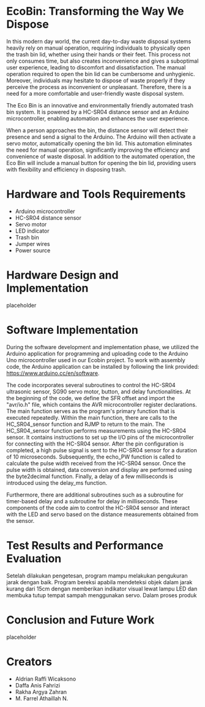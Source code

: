 
# EcoBin: Transforming the Way We Dispose

 In this modern day world, the current day-to-day waste disposal systems heavily rely on manual operation, requiring individuals to physically open the trash bin lid, whether using their hands or their feet. This process not only consumes time, but also creates inconvenience and gives a suboptimal user experience, leading to discomfort and dissatisfaction. The manual operation required to open the bin lid can be cumbersome and unhygienic. Moreover, individuals may hesitate to dispose of waste properly if they perceive the process as inconvenient or unpleasant. Therefore, there is a need for a more comfortable and user-friendly waste disposal system.
 
 
 The Eco Bin is an innovative and environmentally friendly automated trash bin system. It is powered by a HC-SR04 distance sensor and an Arduino microcontroller, enabling automation and enhances the user experience. 
 
 When a person approaches the bin, the distance sensor will detect their presence and send a signal to the Arduino. The Arduino will then activate a servo motor, automatically opening the bin lid. This automation eliminates the need for manual operation, significantly improving the efficiency and convenience of waste disposal. In addition to the automated operation, the Eco Bin will include a manual button for opening the bin lid, providing users with flexibility and efficiency in disposing trash.

# Hardware and Tools Requirements
* Arduino microcontroller
* HC-SR04 distance sensor
* Servo motor
* LED indicator
* Trash bin
* Jumper wires
* Power source

# Hardware Design and Implementation
placeholder

# Software Implementation 
During the software development and implementation phase, we utilized the Arduino application for programming and uploading code to the Arduino Uno microcontroller used in our Ecobin project. To work with assembly code, the Arduino application can be installed by following the link provided: https://www.arduino.cc/en/software.

The code incorporates several subroutines to control the HC-SR04 ultrasonic sensor, SG90 servo motor, button, and delay functionalities. At the beginning of the code, we define the SFR offset and import the "avr/io.h" file, which contains the AVR microcontroller register declarations. The main function serves as the program's primary function that is executed repeatedly. Within the main function, there are calls to the HC_SR04_sensor function and RJMP to return to the main. The HC_SR04_sensor function performs measurements using the HC-SR04 sensor. It contains instructions to set up the I/O pins of the microcontroller for connecting with the HC-SR04 sensor. After the pin configuration is completed, a high pulse signal is sent to the HC-SR04 sensor for a duration of 10 microseconds. Subsequently, the echo_PW function is called to calculate the pulse width received from the HC-SR04 sensor. Once the pulse width is obtained, data conversion and display are performed using the byte2decimal function. Finally, a delay of a few milliseconds is introduced using the delay_ms function.

Furthermore, there are additional subroutines such as a subroutine for timer-based delay and a subroutine for delay in milliseconds. These components of the code aim to control the HC-SR04 sensor and interact with the LED and servo based on the distance measurements obtained from the sensor.

# Test Results and Performance Evaluation
Setelah dilakukan pengetesan, program mampu melakukan pengukuran jarak dengan baik. Program bereksi apabila mendeteksi objek dalam jarak kurang dari 15cm dengan memberikan indikator visual lewat lampu LED dan membuka tutup tempat sampah menggunakan servo. Dalam proses produk

# Conclusion and Future Work
placeholder

# Creators
* Aldrian Raffi Wicaksono	
* Daffa Anis Fahrizi 
* Rakha Argya Zahran
* M. Farrel Athaillah N.
